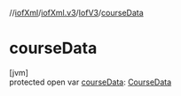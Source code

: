 //[iofXml](../../../index.md)/[iofXml.v3](../index.md)/[IofV3](index.md)/[courseData](course-data.md)

# courseData

[jvm]\
protected open var [courseData](course-data.md): [CourseData](../-course-data/index.md)
